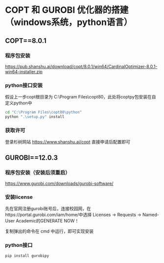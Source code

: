 # COPT 和 GUROBI 优化器的搭建（windows系统，python语言）
## COPT==8.0.1
### 程序包安装
https://pub.shanshu.ai/download/copt/8.0.1/win64/CardinalOptimizer-8.0.1-win64-installer.zip
### python接口安装
假设上一步copt根目录为 C:\Program Files\copt80，此处将coptpy包安装在自定义python中
```bash
cd "C:\Program Files\copt80\python"
python ".\setup.py" install
```
### 获取许可
登录杉树网站 https://www.shanshu.ai/copt 直接申请后配置即可

## GUROBI==12.0.3
### 程序包安装（安装后须重启）
https://www.gurobi.com/downloads/gurobi-software/
### 安装license
先在官网注册gurobi账号后，连接校园网，在https://portal.gurobi.com/iam/home/中选择 Licenses → Requests → Named-User Academic的GENERATE NOW！

复制弹出的命令在 cmd 中运行，即可实现安装
### python接口
```bash
pip install gurobipy
```